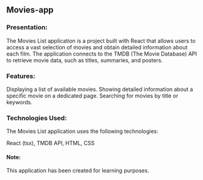 ## Movies-app

### Presentation:

The Movies List application is a project built with React that allows users to access a vast selection of movies and obtain detailed information about each film. The application connects to the TMDB (The Movie Database) API to retrieve movie data, such as titles, summaries, and posters.

### Features:

Displaying a list of available movies.
Showing detailed information about a specific movie on a dedicated page.
Searching for movies by title or keywords.

### Technologies Used:

The Movies List application uses the following technologies:

React (tsx),
TMDB API,
HTML,
CSS

#### Note:
This application has been created for learning purposes.
